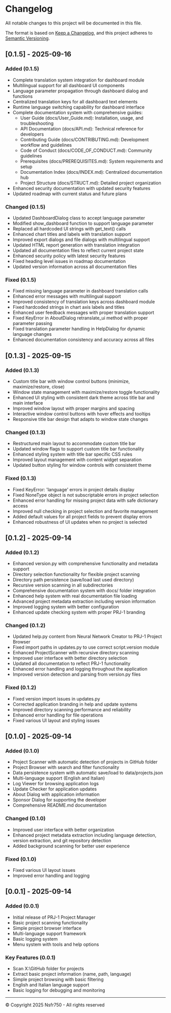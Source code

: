 # Changelog

All notable changes to this project will be documented in this file.

The format is based on [Keep a Changelog](https://keepachangelog.com/en/1.0.0/),
and this project adheres to [Semantic Versioning](https://semver.org/spec/v2.0.0.html).

## [0.1.5] - 2025-09-16

### Added (0.1.5)

- Complete translation system integration for dashboard module
- Multilingual support for all dashboard UI components
- Language parameter propagation through dashboard dialog and functions
- Centralized translation keys for all dashboard text elements
- Runtime language switching capability for dashboard interface
- Complete documentation system with comprehensive guides:
  - User Guide (docs/User_Guide.md): Installation, usage, and troubleshooting
  - API Documentation (docs/API.md): Technical reference for developers
  - Contributing Guide (docs/CONTRIBUTING.md): Development workflow and guidelines
  - Code of Conduct (docs/CODE_OF_CONDUCT.md): Community guidelines
  - Prerequisites (docs/PREREQUISITES.md): System requirements and setup
  - Documentation Index (docs/INDEX.md): Centralized documentation hub
  - Project Structure (docs/STRUCT.md): Detailed project organization
- Enhanced security documentation with updated security features
- Updated roadmap with current status and future plans

### Changed (0.1.5)

- Updated DashboardDialog class to accept language parameter
- Modified show_dashboard function to support language parameter
- Replaced all hardcoded UI strings with get_text() calls
- Enhanced chart titles and labels with translation support
- Improved export dialogs and file dialogs with multilingual support
- Updated HTML report generation with translation integration
- Updated all documentation files to reflect current project state
- Enhanced security policy with latest security features
- Fixed heading level issues in roadmap documentation
- Updated version information across all documentation files

### Fixed (0.1.5)

- Fixed missing language parameter in dashboard translation calls
- Enhanced error messages with multilingual support
- Improved consistency of translation keys across dashboard module
- Fixed hardcoded strings in chart axis labels and titles
- Enhanced user feedback messages with proper translation support
- Fixed KeyError in AboutDialog retranslate_ui method with proper parameter passing
- Fixed translation parameter handling in HelpDialog for dynamic language changes
- Enhanced documentation consistency and accuracy across all files

## [0.1.3] - 2025-09-15

### Added (0.1.3)

- Custom title bar with window control buttons (minimize, maximize/restore, close)
- Window state management with maximize/restore toggle functionality
- Enhanced UI styling with consistent dark theme across title bar and main interface
- Improved window layout with proper margins and spacing
- Interactive window control buttons with hover effects and tooltips
- Responsive title bar design that adapts to window state changes

### Changed (0.1.3)

- Restructured main layout to accommodate custom title bar
- Updated window flags to support custom title bar functionality
- Enhanced styling system with title bar specific CSS rules
- Improved layout management with content widget separation
- Updated button styling for window controls with consistent theme

### Fixed (0.1.3)

- Fixed KeyError: 'language' errors in project details display
- Fixed NoneType object is not subscriptable errors in project selection
- Enhanced error handling for missing project data with safe dictionary access
- Improved null checking in project selection and favorite management
- Added default values for all project fields to prevent display errors
- Enhanced robustness of UI updates when no project is selected

## [0.1.2] - 2025-09-14

### Added (0.1.2)

- Enhanced version.py with comprehensive functionality and metadata support
- Directory selection functionality for flexible project scanning
- Directory path persistence (save/load last used directory)
- Recursive version scanning in all subdirectories
- Comprehensive documentation system with docs/ folder integration
- Enhanced help system with real documentation file loading
- Advanced project metadata extraction including version information
- Improved logging system with better configuration
- Enhanced update checking system with proper PRJ-1 branding

### Changed (0.1.2)

- Updated help.py content from Neural Network Creator to PRJ-1 Project Browser
- Fixed import paths in updates.py to use correct script.version module
- Enhanced ProjectScanner with recursive directory scanning
- Improved user interface with better directory selection
- Updated all documentation to reflect PRJ-1 functionality
- Enhanced error handling and logging throughout the application
- Improved version detection and parsing from version.py files

### Fixed (0.1.2)

- Fixed version import issues in updates.py
- Corrected application branding in help and update systems
- Improved directory scanning performance and reliability
- Enhanced error handling for file operations
- Fixed various UI layout and styling issues

## [0.1.0] - 2025-09-14

### Added (0.1.0)

- Project Scanner with automatic detection of projects in GitHub folder
- Project Browser with search and filter functionality
- Data persistence system with automatic save/load to data/projects.json
- Multi-language support (English and Italian)
- Log Viewer for browsing application logs
- Update Checker for application updates
- About Dialog with application information
- Sponsor Dialog for supporting the developer
- Comprehensive README.md documentation

### Changed (0.1.0)

- Improved user interface with better organization
- Enhanced project metadata extraction including language detection, version extraction, and git repository detection
- Added background scanning for better user experience

### Fixed (0.1.0)

- Fixed various UI layout issues
- Improved error handling and logging

## [0.0.1] - 2025-09-14

### Added (0.0.1)

- Initial release of PRJ-1 Project Manager
- Basic project scanning functionality
- Simple project browser interface
- Multi-language support framework
- Basic logging system
- Menu system with tools and help options

### Key Features (0.0.1)

- Scan X:\GitHub folder for projects
- Extract basic project information (name, path, language)
- Simple project browsing with basic filtering
- English and Italian language support
- Basic logging for debugging and monitoring

---

© Copyright 2025 Nsfr750 - All rights reserved
